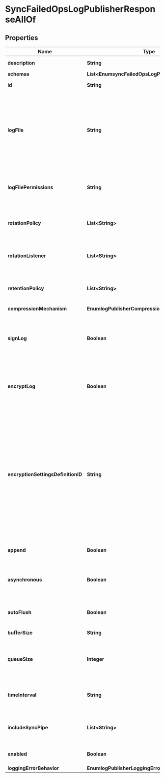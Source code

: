 

# SyncFailedOpsLogPublisherResponseAllOf


## Properties

| Name | Type | Description | Notes |
|------------ | ------------- | ------------- | -------------|
|**description** | **String** | A description for this Log Publisher |  [optional] |
|**schemas** | **List&lt;EnumsyncFailedOpsLogPublisherSchemaUrn&gt;** |  |  [optional] |
|**id** | **String** | Name of the Log Publisher |  [optional] |
|**logFile** | **String** | The file name to use for the log files generated by the Sync Failed Ops Log Publisher. The path to the file can be specified either as relative to the server root or as an absolute path. |  [optional] |
|**logFilePermissions** | **String** | The UNIX permissions of the log files created by this Sync Failed Ops Log Publisher. |  [optional] |
|**rotationPolicy** | **List&lt;String&gt;** | The rotation policy to use for the Sync Failed Ops Log Publisher . |  [optional] |
|**rotationListener** | **List&lt;String&gt;** | A listener that should be notified whenever a log file is rotated out of service. |  [optional] |
|**retentionPolicy** | **List&lt;String&gt;** | The retention policy to use for the Sync Failed Ops Log Publisher . |  [optional] |
|**compressionMechanism** | **EnumlogPublisherCompressionMechanismProp** |  |  [optional] |
|**signLog** | **Boolean** | Indicates whether the log should be cryptographically signed so that the log content cannot be altered in an undetectable manner. |  [optional] |
|**encryptLog** | **Boolean** | Indicates whether log files should be encrypted so that their content is not available to unauthorized users. |  [optional] |
|**encryptionSettingsDefinitionID** | **String** | Specifies the ID of the encryption settings definition that should be used to encrypt the data. If this is not provided, the server&#39;s preferred encryption settings definition will be used. The \&quot;encryption-settings list\&quot; command can be used to obtain a list of the encryption settings definitions available in the server. |  [optional] |
|**append** | **Boolean** | Specifies whether to append to existing log files. |  [optional] |
|**asynchronous** | **Boolean** | Indicates whether the Sync Failed Ops Log Publisher will publish records asynchronously. |  [optional] |
|**autoFlush** | **Boolean** | Specifies whether to flush the writer after every log record. |  [optional] |
|**bufferSize** | **String** | Specifies the log file buffer size. |  [optional] |
|**queueSize** | **Integer** | The maximum number of log records that can be stored in the asynchronous queue. |  [optional] |
|**timeInterval** | **String** | Specifies the interval at which to check whether the log files need to be rotated. |  [optional] |
|**includeSyncPipe** | **List&lt;String&gt;** | Specifies which Sync Pipes can log messages to this Sync Log Publisher. |  [optional] |
|**enabled** | **Boolean** | Indicates whether the Log Publisher is enabled for use. |  [optional] |
|**loggingErrorBehavior** | **EnumlogPublisherLoggingErrorBehaviorProp** |  |  [optional] |



